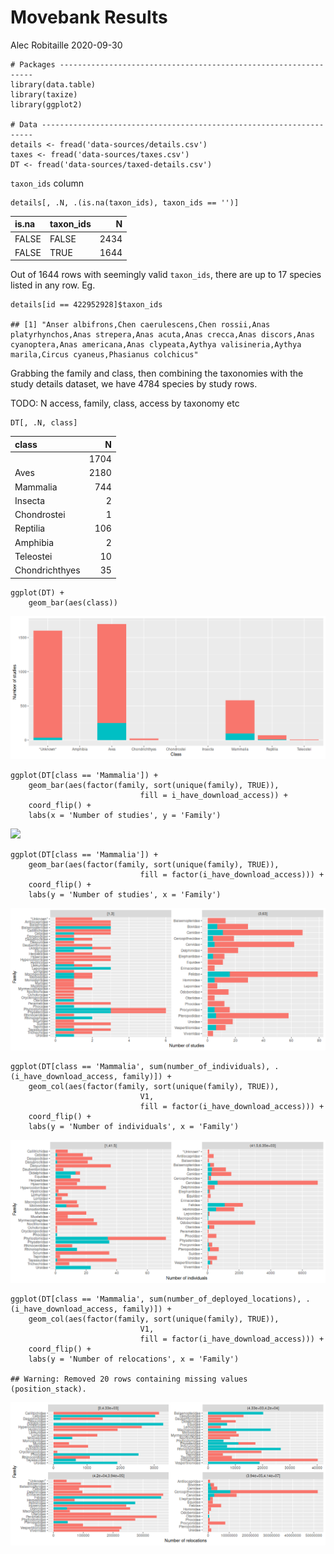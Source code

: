 Movebank Results
================
Alec Robitaille
2020-09-30

    # Packages ----------------------------------------------------------------
    library(data.table)
    library(taxize)
    library(ggplot2)

    # Data --------------------------------------------------------------------
    details <- fread('data-sources/details.csv')
    taxes <- fread('data-sources/taxes.csv')
    DT <- fread('data-sources/taxed-details.csv')

`taxon_ids` column

    details[, .N, .(is.na(taxon_ids), taxon_ids == '')]

<div class="kable-table">

| is.na | taxon\_ids |    N |
|:------|:-----------|-----:|
| FALSE | FALSE      | 2434 |
| FALSE | TRUE       | 1644 |

</div>

Out of 1644 rows with seemingly valid `taxon_ids`, there are up to 17
species listed in any row. Eg.

    details[id == 422952928]$taxon_ids

    ## [1] "Anser albifrons,Chen caerulescens,Chen rossii,Anas platyrhynchos,Anas strepera,Anas acuta,Anas crecca,Anas discors,Anas cyanoptera,Anas americana,Anas clypeata,Aythya valisineria,Aythya marila,Circus cyaneus,Phasianus colchicus"

Grabbing the family and class, then combining the taxonomies with the
study details dataset, we have 4784 species by study rows.

TODO: N access, family, class, access by taxonomy etc

    DT[, .N, class]

<div class="kable-table">

| class          |    N |
|:---------------|-----:|
|                | 1704 |
| Aves           | 2180 |
| Mammalia       |  744 |
| Insecta        |    2 |
| Chondrostei    |    1 |
| Reptilia       |  106 |
| Amphibia       |    2 |
| Teleostei      |   10 |
| Chondrichthyes |   35 |

</div>

    ggplot(DT) + 
        geom_bar(aes(class))

![](movebank-results_files/figure-gfm/class-1.png)<!-- -->

    ggplot(DT[class == 'Mammalia']) + 
        geom_bar(aes(factor(family, sort(unique(family), TRUE)),
                                 fill = i_have_download_access)) +
        coord_flip() +
        labs(x = 'Number of studies', y = 'Family')

![](movebank-results_files/figure-gfm/mammals-1.png)<!-- -->

    ggplot(DT[class == 'Mammalia']) + 
        geom_bar(aes(factor(family, sort(unique(family), TRUE)),
                                 fill = factor(i_have_download_access))) +
        coord_flip() +
        labs(y = 'Number of studies', x = 'Family')

![](movebank-results_files/figure-gfm/studies-1.png)<!-- -->

    ggplot(DT[class == 'Mammalia', sum(number_of_individuals), .(i_have_download_access, family)]) + 
        geom_col(aes(factor(family, sort(unique(family), TRUE)),
                                 V1,
                                 fill = factor(i_have_download_access))) +
        coord_flip() +
        labs(y = 'Number of individuals', x = 'Family')

![](movebank-results_files/figure-gfm/numbids-1.png)<!-- -->

    ggplot(DT[class == 'Mammalia', sum(number_of_deployed_locations), .(i_have_download_access, family)]) + 
        geom_col(aes(factor(family, sort(unique(family), TRUE)),
                                 V1,
                                 fill = factor(i_have_download_access))) +
        coord_flip() +
        labs(y = 'Number of relocations', x = 'Family')

    ## Warning: Removed 20 rows containing missing values (position_stack).

![](movebank-results_files/figure-gfm/numblobs-1.png)<!-- -->
